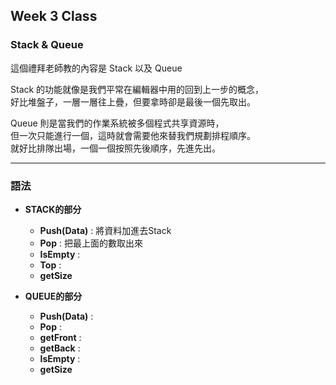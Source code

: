 ## Week 3 Class

### Stack & Queue

這個禮拜老師教的內容是 Stack 以及 Queue</br>

Stack 的功能就像是我們平常在編輯器中用的回到上一步的概念，</br>
好比堆盤子，一層一層往上疊，但要拿時卻是最後一個先取出。

Queue 則是當我們的作業系統被多個程式共享資源時，</br>
但一次只能進行一個，這時就會需要他來替我們規劃排程順序。</br>
就好比排隊出場，一個一個按照先後順序，先進先出。

---
### 語法
* **STACK的部分**</br>

  * **Push(Data)** :  將資料加進去Stack
  * **Pop** : 把最上面的數取出來
  * **IsEmpty** :
  * **Top** :
  * **getSize**

* **QUEUE的部分**</br>

  * **Push(Data)** :  
  * **Pop** :
  * **getFront** :
  * **getBack** :
  * **IsEmpty** :
  * **getSize**

